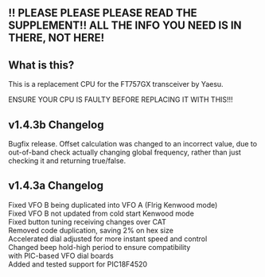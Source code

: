 !! PLEASE PLEASE PLEASE READ THE SUPPLEMENT!! ALL THE INFO YOU NEED IS IN THERE, NOT HERE!
-

What is this?
-
This is a replacement CPU for the FT757GX transceiver by Yaesu.

ENSURE YOUR CPU IS FAULTY BEFORE REPLACING IT WITH THIS!!!  

v1.4.3b Changelog
-
Bugfix release. Offset calculation was changed to an incorrect value, due to out-of-band check actually changing global frequency, rather than just checking it and returning true/false.


v1.4.3a Changelog
-
Fixed VFO B being duplicated into VFO A (Flrig Kenwood mode)  
Fixed VFO B not updated from cold start Kenwood mode  
Fixed button tuning receiving changes over CAT  
Removed code duplication, saving 2% on hex size  
Accelerated dial adjusted for more instant speed and control  
Changed beep hold-high period to ensure compatibility  
  with PIC-based VFO dial boards  
Added and tested support for PIC18F4520  


